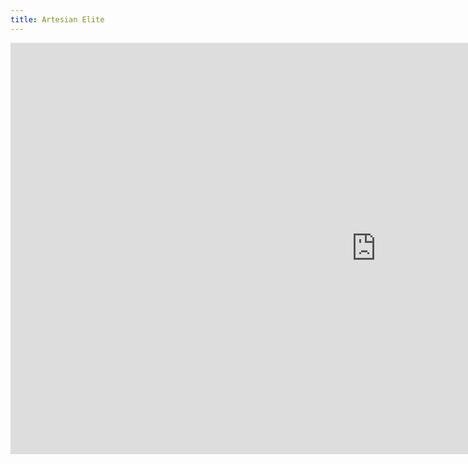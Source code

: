 ```yaml
---
title: Artesian Elite
---
```


<iframe
  width="1170"
  height="658"
  src="https://www.youtube.com/embed/UwbykPlSR-I"
  frameborder="0"
  allow="accelerometer; autoplay; clipboard-write; encrypted-media; gyroscope; picture-in-picture"
  allowfullscreen
></iframe>
